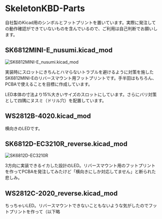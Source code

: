 # SkeletonKBD-Parts

自社製のKicad用のシンボルとフットプリントを置いています。実際に発注しての動作確認ができていないものを含んでいるので、ご利用は自己判断でお願いします。

## SK6812MINI-E_nusumi.kicad_mod
 
![SK6812MINI-E_nusumi.kicad_mod](https://user-images.githubusercontent.com/90203406/226605136-7b3a7155-ef40-458e-8a13-e0ac68462d71.jpg)

実装時にスロットにきちんとハマらないトラブルを避けるように対策を施したSK6812MINI-Eのリバースマウント用フットプリントです。手半田はもちろん、PCBAで使えることを目標に作成しています。

LED本体の寸法より15%大きいサイズのスロットにしています。さらにバリ対策として四隅にヌスミ（ドリル穴）を配置しています。

## WS2812B-4020.kicad_mod

横向きのLEDです。

## SK6812D-EC3210R_reverse.kicad_mod

![SK6812D-EC3210R](https://user-images.githubusercontent.com/90203406/226646191-80da7a33-2f6b-4d36-8ae2-af38f707dead.jpg)

3方向に実装できるイカした設計のLED。リバースマウント用のフットプリントを作ってPCBAを発注してみたけど「横向きにしか対応してません」と断られた悲しみ。

## WS2812C-2020_reverse.kicad_mod

ちっちゃいLED。リバースマウントできないこともないような気がしたのでフットプリントを作って（以下略
